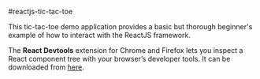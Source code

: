 #reactjs-tic-tac-toe

This tic-tac-toe demo application provides a basic but thorough beginner's example of how to interact with the ReactJS 
framework.

The **React Devtools** extension for Chrome and Firefox lets you inspect a React component tree with your browser’s developer tools.
It can be downloaded from [here](https://chrome.google.com/webstore/detail/react-developer-tools/fmkadmapgofadopljbjfkapdkoienihi/related?hl=en).